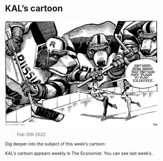 ###### 

# KAL’s cartoon 

#####  

![image](images/20220212_wwd000.jpg) 

> Feb 12th 2022 

Dig deeper into the subject of this week’s cartoon:



KAL’s cartoon appears weekly in The Economist. You can see last week’s .


